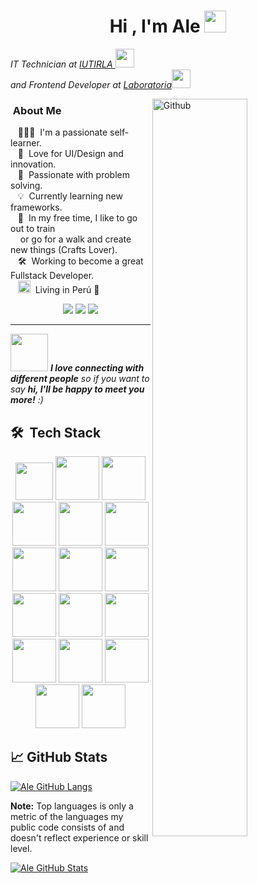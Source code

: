 <h1 align="center">Hi , I'm Ale <img src="https://media.giphy.com/media/hvRJCLFzcasrR4ia7z/giphy.gif" width="35"></h1>

<p width="50"><em>IT Technician at <a href="https://iutirla.web.ve/">IUTIRLA   </a><img src="https://media.giphy.com/media/fYSnHlufseco8Fh93Z/giphy.gif" width="30"></br>and Frontend Developer at <a href="https://www.laboratoria.la/">Laboratoria</a><img src="https://media.giphy.com/media/WUlplcMpOCEmTGBtBW/giphy.gif" width="30"> 
</em></p>

<!-- <img align='right' src="https://media.giphy.com/media/ieyl9zmCjO4b4t6qoY/giphy.gif" width="230"> -->
<img width="55%" align="right" alt="Github" src="https://raw.githubusercontent.com/onimur/.github/master/.resources/git-header.svg" />

###  &nbsp;About Me

&nbsp;&nbsp;&nbsp;👩🏽‍💻 &nbsp;I'm a passionate self-learner.\
&nbsp;&nbsp;&nbsp;:seedling: &nbsp;Love for UI/Design and innovation.\
&nbsp;&nbsp;&nbsp;:heartbeat: &nbsp;Passionate with problem solving.\
&nbsp;&nbsp;&nbsp;💡 &nbsp;Currently learning new frameworks.\
&nbsp;&nbsp;&nbsp;🤩 &nbsp;In my free time, I like to go out to train  
&nbsp;&nbsp;&nbsp; or go for a walk and create new things (Crafts Lover).\
&nbsp;&nbsp;&nbsp;:hammer_and_wrench: &nbsp;Working to become a great Fullstack Developer.\
&nbsp;&nbsp;&nbsp;<img  width="20" src="https://user-images.githubusercontent.com/91838806/168964738-cc15357b-3927-4db4-9588-c03d4330bdeb.png" /> &nbsp;Living in Perú 🦙 

<p align="center">
  <a href="mailto:mirianalejandra1996@gmail.com?subject=Olá%20Bruno%20Tacca"><img src="https://img.shields.io/badge/gmail-%23D14836.svg?&style=for-the-badge&logo=gmail&logoColor=white" /></a>
  <a href="https://www.facebook.com/mirianalejandra.arevalo"><img src="https://img.shields.io/badge/facebook-%233B5998.svg?&style=for-the-badge&logo=facebook&logoColor=white" /></a>
<a href="https://www.linkedin.com/in/mirian-arevalo/"><img src="https://img.shields.io/badge/linkedin-%230077B5.svg?&style=for-the-badge&logo=linkedin&logoColor=white" /></a>
</p>

<hr/>

<img src="https://media.giphy.com/media/LnQjpWaON8nhr21vNW/giphy.gif" width="60"> <em><b>I love connecting with different people</b> so if you want to say <b>hi, I'll be happy to meet you more!</b> :)</em>

## 🛠 &nbsp;Tech Stack
<p align="center"> 
<img width="60" src="https://user-images.githubusercontent.com/91838806/168978002-050a1e81-f6ed-4b3e-b22a-affc5bcf14b3.svg" />
<img width="70" src="https://user-images.githubusercontent.com/91838806/168978004-1862d329-3209-43f3-988e-e77d488bc388.svg" />
<img width="70" src="https://user-images.githubusercontent.com/91838806/168977980-e8485c78-8620-438b-978a-b80ebebaab56.svg" />
<img width="70" src="https://user-images.githubusercontent.com/91838806/168978000-07e55be8-f31f-456b-aa7c-1dc3394a5c76.svg" />
<img width="70" src="https://user-images.githubusercontent.com/91838806/168977999-ba332a4a-61e7-4f05-a38e-2d99c0ad6ad4.png" />
<img width="70" src="https://user-images.githubusercontent.com/91838806/168977996-82632e0b-5b59-44c2-b819-8fa934c5dac7.png" />
<img width="70" src="https://user-images.githubusercontent.com/91838806/168977989-e399d0f5-35ba-4463-b42a-febc7d272a02.svg" />
<img width="70" src="https://user-images.githubusercontent.com/91838806/168977981-355596f1-37dd-4268-ad05-4ead30f5cf0b.png" />
<img width="70" src="https://user-images.githubusercontent.com/91838806/168978008-541bc296-1e2e-46fc-ab15-bea75d32049b.svg" />
<img width="70" src="https://user-images.githubusercontent.com/91838806/168977984-27690c7b-30a3-47ac-9b4c-ba82c537ae95.png" />
<img width="70" src="https://user-images.githubusercontent.com/91838806/168977986-e4bdbd40-43f8-498b-b18d-3328df088c48.svg" />
<img width="70" src="https://user-images.githubusercontent.com/91838806/168977987-2a7b8e17-ec42-48e6-b9f4-331ba56d1d00.svg" />
<img width="70" src="https://user-images.githubusercontent.com/91838806/168977992-188c2845-6f26-4fe6-88ff-c2dc112e4faa.svg" />
<img width="70" src="https://user-images.githubusercontent.com/91838806/168977978-8ec2e9d2-1cc4-4d53-b367-5fdcf73d0d6c.svg" />
<img width="70" src="https://user-images.githubusercontent.com/91838806/168977995-75d3e7ae-0321-431d-9c70-c5393bf61484.svg" />
<img width="70" src="https://user-images.githubusercontent.com/91838806/168977993-08b70e0c-391d-4513-9dac-e41c3d2f1a47.svg" />
<img width="70" src="https://user-images.githubusercontent.com/91838806/168977983-85e6d9e5-c0ff-476a-a35e-95ec1bf92d53.svg" />
</p>
  
## &#x1f4c8; GitHub Stats

<a href="https://github.com/mirianalejandra1996">
  <img src="https://github-readme-stats.vercel.app/api/top-langs/?username=mirianalejandra1996&show_icons=true&theme=moltack&langs_count=10" alt="Ale GitHub Langs"/>
</a>

 <b>Note:</b> Top languages is only a metric of the languages my public code consists of and doesn't reflect experience or skill level.
  </p>
<a href="https://github.com/mirianalejandra1996">
  <img src="https://github-readme-stats.vercel.app/api?username=mirianalejandra1996&show_icons=true&theme=moltack" alt="Ale GitHub Stats" />
</a>

